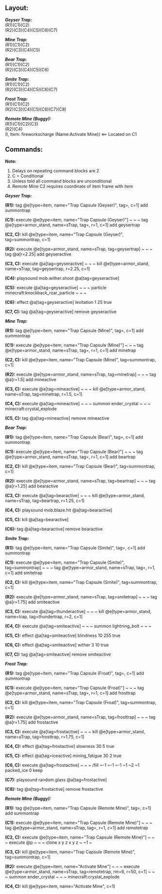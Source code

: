 ## Layout:

**_Geyser Trap:_**\
(R1)(C1)(C2)\
(R2)(C3)(C4)(C5)(C6)(C7)

**_Mine Trap:_**\
(R1)(C1)(C2)\
(R2)(C3)(C4)(C5)

**_Bear Trap:_**\
(R1)(C1)(C2)\
(R2)(C3)(C4)(C5)(C6)

**_Smite Trap:_**\
(R1)(C1)(C2)\
(R2)(C3)(C4)(C5)(C6)(C7)

**_Frost Trap:_**\
(R1)(C1)(C2)\
(R2)(C3)(C4)(C5)(C6)(C7)(C8)

**_Remote Mine (Buggy):_**\
(R1)(C1)(C2)(C3)\
(R2)(C4)\
(I, Item: fireworkscharge (Name:Activate Mine)) <== Located on C1

## Commands:

**Note:**
1. Delays on repeating command blocks are 2
2. C = Conditional
3. Unless told all command blocks are unconditional
4. Remote Mine C2 requires coordinate of item frame with item

**_Geyser Trap:_**

**(R1):** tag @e[type=item, name="Trap Capsule (Geyser)", tag=, c=1] add summontrap

**(C1):** execute @e[type=item, name="Trap Capsule (Geyser)"] ~ ~ ~ tag @e[type=armor_stand, name=sTrap, tag=, r=1, c=1] add geysertrap

**(C2, C):** kill @e[type=item, name="Trap Capsule (Geyser)", tag=summontrap, c=1]

**(R2):** execute @e[type=armor_stand, name=sTrap, tag=geysertrap] ~ ~ ~ tag @a[r=2.25] add geyseractive

**(C3, C):** execute @a[tag=geyseractive] ~ ~ ~ kill @e[type=armor_stand, name=sTrap, tag=geysertrap, r=2.25, c=1]

**(C4):** playsound mob.wither.shoot @a[tag=geyseractive]

**(C5):** execute @a[tag=geyseractive] ~ ~ ~ particle minecraft:knockback_roar_particle ~ ~ ~

**(C6):** effect @a[tag=geyseractive] levitation 1 25 true

**(C7, C):** tag @a[tag=geyseractive] remove geyseractive

**_Mine Trap:_**

**(R1):** tag @e[type=item, name="Trap Capsule (Mine)", tag=, c=1] add summontrap

**(C1):** execute @e[type=item, name="Trap Capsule (Mine)"] ~ ~ ~ tag @e[type=armor_stand, name=sTrap, tag=, r=1, c=1] add minetrap

**(C2, C):** kill @e[type=item, name="Trap Capsule (Mine)", tag=summontrap, c=1]

**(R2):** execute @e[type=armor_stand, name=sTrap, tag=minetrap] ~ ~ ~ tag @a[r=1.5] add mineactive

**(C3, C):** execute @a[tag=mineactive] ~ ~ ~ kill @e[type=armor_stand, name=sTrap, tag=minetrap, r=1.5, c=1]

**(C4, C):** execute @a[tag=mineactive] ~ ~ ~ summon ender_crystal ~ ~ ~ minecraft:crystal_explode

**(C5, C):** tag @a[tag=mineactive] remove mineactive

**_Bear Trap:_**

**(R1):** tag @e[type=item, name="Trap Capsule (Bear)", tag=, c=1] add summontrap

**(C1):** execute @e[type=item, name="Trap Capsule (Bear)"] ~ ~ ~ tag @e[type=armor_stand, name=sTrap, tag=, r=1, c=1] add beartrap

**(C2, C):** kill @e[type=item, name="Trap Capsule (Bear)", tag=summontrap, c=1]

**(R2):** execute @e[type=armor_stand, name=sTrap, tag=beartrap] ~ ~ ~ tag @a[r=1.25] add bearactive

**(C3, C):** execute @a[tag=bearactive] ~ ~ ~ kill @e[type=armor_stand, name=sTrap, tag=beartrap, r=1.25, c=1]

**(C4, C):** playsound mob.blaze.hit @a[tag=bearactive]

**(C5, C):** kill @a[tag=bearactive]

**(C6):** tag @a[tag=bearactive] remove bearactive

**_Smite Trap:_**

**(R1):** tag @e[type=item, name="Trap Capsule (Smite)", tag=, c=1] add summontrap

**(C1):** execute @e[type=item, name="Trap Capsule (Smite)", tag=summontrap] ~ ~ ~ tag @e[type=armor_stand, name=sTrap, tag=, r=1, c=1] add smitetrap

**(C2, C):** kill @e[type=item, name="Trap Capsule (Smite)", tag=summontrap, c=1]

**(R2):** execute @e[type=armor_stand, name=sTrap, tag=smitetrap] ~ ~ ~ tag @a[r=1.75] add smiteactive

**(C3, C):** execute @a[tag=thunderactive] ~ ~ ~ kill @e[type=armor_stand, name=trap, tag=thundertrap, r=2, c=1]

**(C4, C):** execute @a[tag=smiteactive] ~ ~ ~ summon lightning_bolt ~ ~ ~

**(C5, C):** effect @a[tag=smiteactive] blindness 10 255 true

**(C6, C):** effect @a[tag=smiteactive] wither 3 10 true

**(C7, C):** tag @a[tag=smiteactive] remove smiteactive

**_Frost Trap:_**

**(R1):** tag @e[type=item, name="Trap Capsule (Froat)", tag=, c=1] add summontrap

**(C1):** execute @e[type=item, name="Trap Capsule (Froat)"] ~ ~ ~ tag @e[type=armor_stand, name=sTrap, tag=, r=1, c=1] add frosttrap

**(C2, C):** kill @e[type=item, name="Trap Capsule (Froat)", tag=summontrap, c=1]

**(R2):** execute @e[type=armor_stand, name=sTrap, tag=frosttrap] ~ ~ ~ tag @a[r=1.75] add frostactive

**(C3, C):** execute @a[tag=frostactive] ~ ~ ~ kill @e[type=armor_stand, name=sTrap, tag=frosttrap, r=1.75, c=1]

**(C4, C):** effect @a[tag=frostactive] slowness 30 5 true

**(C5, C):** effect @a[tag=iceactive] mining_fatigue 30 2 true

**(C6, C):** execute @a[tag=frostactive] ~ ~ ~ /fill ~-1 ~-1 ~-1 ~1 ~2 ~1 packed_ice 0 keep

**(C7):** playsound random.glass @a[tag=frostactive]

**(C8):** tag @a[tag=frostactive] remove frostactive

**_Remote Mine (Buggy):_**

**(R1):** tag @e[type=item, name="Trap Capsule (Remote Mine)", tag=, c=1] add summontrap

**(C1):** execute @e[type=item, name="Trap Capsule (Remote Mine)"] ~ ~ ~ tag @e[type=armor_stand, name=sTrap, tag=, r=1, c=1] add remotetrap

**(C2, C):** execute @e[type=item, name="Trap Capsule (Remote Mine)"] ~ ~ ~ execute @p ~ ~ ~ clone x y z x y z ~ ~1 ~

**(C3, C):** kill @e[type=item, name="Trap Capsule (Remote Mine)", tag=summontrap, c=1]

**(R2):** execute @e[type=item, name="Activate Mine"] ~ ~ ~ execute @e[type=armor_stand, name=sTrap, tag=remotetrap, rm=6, r=50, c=1] ~ ~ ~ summon ender_crystal ~ ~ ~ minecraft:crystal_explode

**(C4, C):** kill @e[type=item, name="Activate Mine", c=1]
